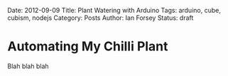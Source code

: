 Date: 2012-09-09
Title: Plant Watering with Arduino
Tags: arduino, cube, cubism, nodejs
Category: Posts
Author: Ian Forsey
Status: draft

<script type="text/javascript" src="http://theon.github.com/theme/posts/arduino-plant-watering/d3.v2.js"></script>
<script type="text/javascript" src="http://theon.github.com/theme/posts/arduino-plant-watering/cubism.v1.js"></script>
<style>
    @import url(http://theon.github.com/theme/posts/arduino-plant-watering/style.css);
</style>
<script type="text/javascript">
        var contexts = [];
        var moistureHeight = 300;
        var moistureExtent = 1023;
    
    
        function renderTimeSeries(expression, title, container, extent, step, colours) {
            var context = cubism.context()
                                .serverDelay(0)
                                .clientDelay(0)
                                .step(step) //3e5 5 minute
                                .size(800);
            
//            1e4 - 10-second
//            6e4 - 1-minute
//            3e5 - 5-minute
//            36e5 - 1-hour
//            864e5 - 1-day

            contexts.push(context);
            
            var horizon = context.horizon();
            horizon.height(moistureHeight);
            horizon.title(title);
            horizon.extent(extent);
            horizon.colors(colours);
            
            var cube = context.cube("http://54.247.99.12");
            var metric = cube.metric(expression);
            var metrics = [
                metric
            ];
            
            d3.select(container).selectAll(".axis")
                .data(["top", "bottom"])
              .enter().append("div")
                .attr("class", function(d) { return d + " axis"; })
                .each(function(d) { d3.select(this).call(context.axis().ticks(12).orient(d)); });
              
            d3.select(container).selectAll(".horizon")
                .data(metrics)
            .enter().insert("div", ".bottom")
                .attr("class", "horizon")
                .call(horizon);
              
            context.on("focus", function(i) {
              d3.selectAll(container + " .value").style("right", i == null ? null : context.size() - i + "px");
              
              var val = parseInt(metric.valueAt(parseInt(i)));
              if(!isNaN(val)) {
                d3.selectAll(container + " .value").text(val);
              }
            });
        }
        
        function addRules() {
            for(var i=0; i<contexts.length; i++) {
                d3.selectAll(".time-series").append("div")
                    .attr("class", "rule")
                    .call(contexts[i].rule());
            }
        }
        
        function drawWaterLine() {
            var canvas = document.getElementById("moisture-time-series").getElementsByTagName("canvas")[0];
            var ctx = canvas.getContext("2d");
            
            ctx.strokeStyle = "#CCCCCC";
            ctx.lineWidth = 1;
            
            var amount = (moistureExtent - 250) * (moistureHeight / moistureExtent);
            ctx.moveTo(0, amount);
            ctx.lineTo(800, amount);
            ctx.stroke();
        }
</script>

# Automating My Chilli Plant

Blah blah blah

<div id="moisture-time-series" class="time-series">
    <script type="text/javascript">
        renderTimeSeries("1023 - (sum(moisture(moisture)) / sum(moisture))", "Moisture Level", "#moisture-time-series", [0, moistureExtent], 3e5, ["#31a354", "#E9967A"]);
    </script>
</div>

<div id="time-series2" class="time-series">
    <script type="text/javascript">
        renderTimeSeries("1023 - max(moisture(moisture))", "Moisture Max", "#time-series2", [0, 1023], 3e5, ["#08519c", "#6baed6"]);
    </script>
</div>

<script type="text/javascript">
    addRules();
    setTimeout(drawWaterLine, 1000);
</script>